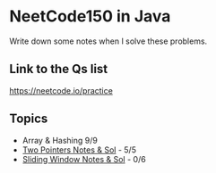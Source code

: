 # NeetCode150 in Java
Write down some notes when I solve these problems.  
## Link to the Qs list
https://neetcode.io/practice
## Topics
- Array & Hashing 9/9
- [Two Pointers Notes & Sol](https://github.com/SongyangD/NeetCode150/blob/main/TwoPointers9.md) -  5/5
- [Sliding Window Notes & Sol]() - 0/6
